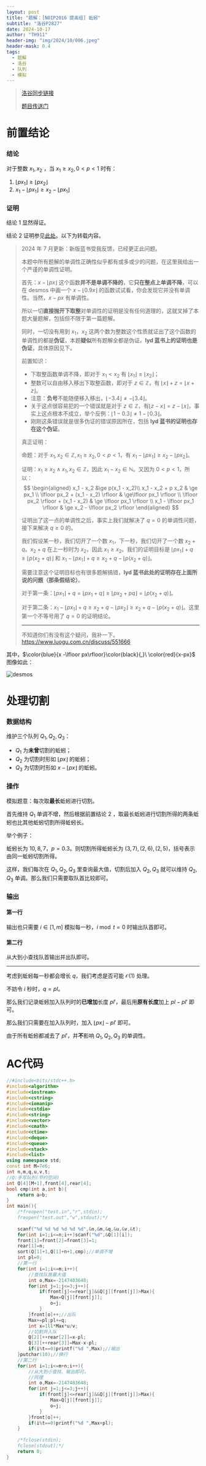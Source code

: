 ```yaml
---
layout: post
title: "题解：[NOIP2016 提高组] 蚯蚓"
subtitle: "洛谷P2827"
date: 2024-10-17
author: "TH911"
header-img: "img/2024/10/006.jpeg"
header-mask: 0.4
tags:
  - 题解
  - 洛谷
  - 队列
  - 模拟
---
```


> [洛谷同步链接](https://www.luogu.com.cn/article/vdsj7sd6)
>
> [题目传送门](https://www.luogu.com.cn/problem/P2827)

# 前置结论

### 结论

对于整数 $x_1,x_2$ ，当 $x_1\geq x_2,0<p<1$ 时有：

1. $\lfloor px_1 \rfloor \geq \lfloor px_2 \rfloor$
2. $x_1 -\lfloor px_1 \rfloor \geq x_2- \lfloor px_1 \rfloor$

### 证明

结论 $1$ 显然得证。

结论 $2$ 证明参见[此处](https://www.luogu.com/paste/c4jthmhz)。以下为转载内容。

> 2024 年 7 月更新：新版蓝书受我反馈，已经更正此问题。
>
> 本题中所有题解的单调性正确性似乎都有或多或少的问题，在这里我给出一个严谨的单调性证明。
>
> 首先：$x - \lfloor px \rfloor$ 这个函数**并不是单调不降的**，它**只在整点上单调不降**，可以在 desmos 中画一个 $x - \lfloor 0.9x \rfloor$ 的函数试试看，你会发现它并没有单调性。当然，$x - px$ 有单调性。
>
> 所以一切**直接抛开下取整**对单调性的证明是没有任何道理的，这就叉掉了本题大量题解，包括但不限于第一篇题解。 
>
> 同时，一切没有用到 $x_1$，$x_2$ 这两个数为整数这个性质就证出了这个函数的单调性的都是**伪证**，本题**疑似**所有题解全都是伪证。**lyd 蓝书上的证明也是伪证**，具体原因见下。 
>
> 前置知识：
>
> * 下取整函数单调不降，即对于 $x_1 < x_2$ 有 $\lfloor x_1\rfloor \le \lfloor x_2 \rfloor$；
> * 整数可以自由移入移出下取整函数，即对于 $z \in \mathbb Z$，有 $\lfloor x \rfloor + z = \lfloor x + z \rfloor$。
> * 注意：**负号**不能随便移入移出，$\lfloor -3.4 \rfloor \ne - \lfloor 3.4 \rfloor$。
> * 关于这点很容易犯的一个错误就是对于 $z \in \mathbb Z$，有$\lfloor z - x \rfloor = z - \lfloor x \rfloor$，事实上这点根本不成立，举个反例：$\lfloor 1 - 0.3 \rfloor \ne 1 - \lfloor 0.3\rfloor$。
> * 刚刚这条错误就是很多伪证的错误原因所在，包括 **lyd 蓝书的证明也存在这个伪证**。
>
> 真正证明：
>
> 命题：对于 $x_1, x_2 \in \mathbb Z, x_1 \ge x_2, 0< p < 1$，有 $x_1 - \lfloor px_1 \rfloor \ge x_2 - \lfloor px_2 \rfloor$。
>
> 证明：$x_1 \ge x_2 \land x_1, x_2 \in \mathbb Z$，因此 $x_1 - x_2 \in \mathbb N$。又因为 $0 <p < 1$，所以： 
> $$
> \begin{aligned}
> x_1 - x_2  &\ge p(x_1 - x_2)\\
> x_1 - x_2 + p x_2 & \ge px_1 \\
> \lfloor px_2 + (x_1 - x_2) \rfloor & \ge\lfloor px_1 \rfloor \\
> \lfloor px_2 \rfloor + (x_1 - x_2) & \ge \lfloor px_1 \rfloor \\
> x_1 - \lfloor px_1 \rfloor & \ge x_2 - \lfloor px_2 \rfloor
> \end{aligned}
> $$
> 
>
> 证明出了这一点的单调性之后，事实上我们就解决了 $q = 0$ 的单调性问题，接下来解决 $q \ge 0$ 的。 
>
> 我们假设某一秒，我们切开了一个数 $x_1$，下一秒，我们切开了一个数 $x_2 + q$。$x_2 + q$ 在上一秒时为 $x_2$，因此 $x_1 \ge x_2$。我们的证明目标是 $\lfloor px_1\rfloor+ q \ge \lfloor p(x_2 + q)\rfloor$ 和 $x_1 - \lfloor px_1\rfloor+ q \ge x_2 + q - \lfloor p(x_2 + q)\rfloor$。 
>
> 需要注意这个证明目标也有很多题解搞错，**lyd 蓝书此处的证明存在上面所说的问题（那条假结论）**。 
>
> 对于第一条：$\lfloor px_1\rfloor+ q = \lfloor px_1 + q\rfloor \ge \lfloor px_2 + pq\rfloor = \lfloor p(x_2 + q)\rfloor$。
>
> 对于第二条：$x_1 - \lfloor px_1\rfloor+ q \ge x_2 +q - \lfloor px_2\rfloor \ge  x_2 + q - \lfloor p(x_2 +q) \rfloor$。这里第一个不等号用了 $q = 0$ 的证明结论。
>
> ***
>
> 不知道你们有没有这个疑问，我补一下。<https://www.luogu.com.cn/discuss/551666>

其中，$\color{blue}{x -\lfloor px\rfloor}\color{black}{,}\ \color{red}{x-px}$ 图像如此：

![desmos](https://cfyy.us.kg/img/2024/10/008.png)

# 处理切割

### 数据结构

维护三个队列 $Q_1,Q_2,Q_3$：

* $Q_1$ 为**未曾**切割的蚯蚓；
* $Q_2$ 为切割时形如 $\lfloor px \rfloor$ 的蚯蚓；
* $Q_3$ 为切割时形如 $x- \lfloor px \rfloor$ 的蚯蚓。

### 操作

模拟题意：每次取**最长**蚯蚓进行切割。

首先维持 $Q_1$ 单调不增，然后根据前置结论 $2$ ，取最长蚯蚓进行切割所得的两条蚯蚓也比其他蚯蚓切割所得蚯蚓长。

举个例子：

蚯蚓长为 $10,8,7$，$p=0.3$。则切割所得蚯蚓长为 $(3,7),(2,6),(2,5)$，括号表示由同一蚯蚓切割所得。

这样，我们每次在 $Q_1,Q_2,Q_3$ 里查询最大值，切割后加入 $Q_2,Q_3$ 就可以维持 $Q_2,Q_3$ 单调。那么我们只需要取队首比较即可。

### 输出

#### 第一行

输出也只需要 $i \in [1,m]$ 模拟每一秒，$i \bmod t=0$ 时输出队首即可。

#### 第二行

从大到小查找队首输出并出队即可。

***

考虑到蚯蚓每一秒都会增长 $q$，我们考虑是否可能 $\mathcal O(1)$ 处理。

不妨令 $i$ 秒时，$q=pl$。

那么我们记录蚯蚓加入队列时的**已增加**长度 $pl'$，最后用**原有长度**加上 $pl-pl'$ 即可。

那么我们只需要在加入队列时，加入 $\lfloor px \rfloor-pl'$ 即可。

由于所有蚯蚓都减去了 $pl'$，并**不**影响 $Q_1,Q_2,Q_3$ 的单调性。

# AC代码

```cpp
//#include<bits/stdc++.h>
#include<algorithm> 
#include<iostream>
#include<cstring>
#include<iomanip>
#include<cstdio>
#include<string>
#include<vector>
#include<cmath>
#include<ctime>
#include<deque>
#include<queue>
#include<stack>
#include<list>
using namespace std;
const int M=7e6;
int n,m,q,u,v,t;
//Q:手写队列(节约空间) 
int Q[4][M+1],front[4],rear[4];
bool cmp(int a,int b){
	return a>b;
}
int main(){
	/*freopen("test.in","r",stdin);
	freopen("test.out","w",stdout);*/
	
	scanf("%d %d %d %d %d %d",&n,&m,&q,&u,&v,&t);
	for(int i=1;i<=n;i++)scanf("%d",&Q[1][i]);
	front[1]=front[2]=front[3]=1;
	rear[1]=n;
	sort(Q[1]+1,Q[1]+n+1,cmp);//单调不增 
	int pl=0;
	//第一行 
	for(int i=1;i<=m;i++){
		//查找队首最大值 
		int o,Max=-2147483648;
		for(int j=1;j<=3;j++){
			if(front[j]<=rear[j]&&Q[j][front[j]]>Max){
				Max=Q[j][front[j]];
				o=j;
			}
		}front[o]++;//出队 
		Max+=pl;pl+=q;
		int x=1ll*Max*u/v;
		//切割并入队 
		Q[2][++rear[2]]=x-pl;
		Q[3][++rear[3]]=Max-x-pl;
		if(i%t==0)printf("%d ",Max);//输出 
	}putchar(10);//换行 
	//第二行 
	for(int i=1;i<=m+n;i++){
		//从大到小查找、输出即可。
		//同理 
		int o,Max=-2147483648;
		for(int j=1;j<=3;j++){
			if(front[j]<=rear[j]&&Q[j][front[j]]>Max){
				Max=Q[j][front[j]];
				o=j;
			}
		}front[o]++;
		if(i%t==0)printf("%d ",Max+pl);
	}
	
	/*fclose(stdin);
	fclose(stdout);*/
	return 0;
}
```